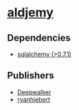 # [aldjemy](https://pypi.org/project/aldjemy)

## Dependencies
- [sqlalchemy (>0.7.1)](packages/s/sqlalchemy.md)



## Publishers
- [Deepwalker](https://pypi.org/user/Deepwalker)
- [ryanhiebert](https://pypi.org/user/ryanhiebert)

